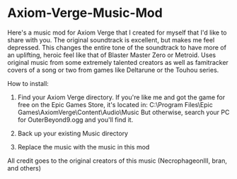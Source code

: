 # Axiom-Verge-Music-Mod

Here's a music mod for Axiom Verge that I created for myself that I'd like to share with you. The original soundtrack is excellent, but makes me feel depressed. This changes the entire tone of the soundtrack to have more of an uplifting, heroic feel like that of Blaster Master Zero or Metroid. Uses original music from some extremely talented creators as well as famitracker covers of a song or two from games like Deltarune or the Touhou series.

How to install:
1) Find your Axiom Verge directory. If you're like me and got the game for free on the Epic Games Store, it's located in:
C:\Program Files\Epic Games\AxiomVerge\Content\Audio\Music
But otherwise, search your PC for OuterBeyond9.ogg and you'll find it.

1) Back up your existing Music directory
2) Replace the music with the music in this mod

All credit goes to the original creators of this music (NecrophageonIII, bran, and others)
